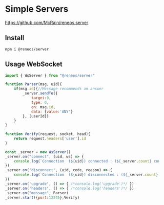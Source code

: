 # Simple Servers 
https://github.com/McRain/reneos.server

## Install

```npm i @reneos/server```

## Usage WebSocket


```js
import { WsServer } from "@reneos/server"

function Parser(msg, uid){
    if(msg.id){//Message recommends an answer
        _server.sendTo({
            target:0,
			type: 0,
			on: msg.id,
			data: {value:'ANY'}
		}, [userId])
    }
}

function Verify(request, socket, head){
    return request.headers['user'].id
}

const _server = new WsServer()
_server.on("connect", (uid, ws) => {
	console.log(`Connection  (${uid}) connected : (${_server.count} connections)`)
})
_server.on('disconnect', (uid, code, reason) => {
	console.log(`Connection  (${uid}) disconnected : (${_server.count} connections)`)
})
_server.on('upgrade', () => { /*console.log('upgrade')*/ })
_server.on('headers', () => { /*console.log('headers')*/ })
_server.on("message", Parser)
_server.start({port:12345},Verify)
```

